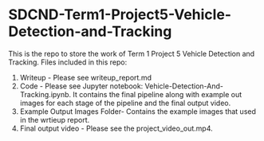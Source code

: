# SDCND-Term1-Project5-Vehicle-Detection-and-Tracking
This is the repo to store the work of Term 1 Project 5 Vehicle Detection and Tracking. 
Files included in this repo:
1. Writeup - Please see writeup_report.md  
2. Code - Please see Jupyter notebook: Vehicle-Detection-And-Tracking.ipynb. It contains the final pipeline along with example out images for each stage of the pipeline and the final output video.
3. Example Output Images Folder- Contains the example images that used in the wrtieup report.
4. Final output video - Please see the project_video_out.mp4.
